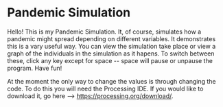 # Pandemic Simulation

Hello! This is my Pandemic Simulation. It, of course, simulates how a pandemic might spread depending on different variables. It demonstrates this is a vary useful way. You can view the simulation take place or view a graph of the individuals in the simulation as it hapens. To switch between these, click any key except for space -- space will pause or unpause the program. Have fun!

At the moment the only way to change the values is through changing the code. To do this you will need the Processing IDE. If you would like to download it, go here --> https://processing.org/download/.
